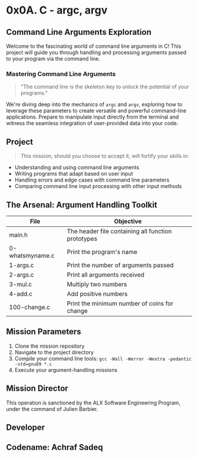 # 0x0A. C - argc, argv

## Command Line Arguments Exploration

Welcome to the fascinating world of command line arguments in C! This project will guide you through handling and processing arguments passed to your program via the command line.

### Mastering Command Line Arguments

> "The command line is the skeleton key to unlock the potential of your programs."

We're diving deep into the mechanics of `argc` and `argv`, exploring how to leverage these parameters to create versatile and powerful command-line applications. Prepare to manipulate input directly from the terminal and witness the seamless integration of user-provided data into your code.

## Project

> This mission, should you choose to accept it, will fortify your skills in:

* Understanding and using command line arguments
* Writing programs that adapt based on user input
* Handling errors and edge cases with command line parameters
* Comparing command line input processing with other input methods

## The Arsenal: Argument Handling Toolkit

| File               | Objective                                                |
|--------------------|----------------------------------------------------------|
| main.h             | The header file containing all function prototypes       |
| 0-whatsmyname.c    | Print the program's name                                 |
| 1-args.c           | Print the number of arguments passed                     |
| 2-args.c           | Print all arguments received                             |
| 3-mul.c            | Multiply two numbers                                     |
| 4-add.c            | Add positive numbers                                     |
| 100-change.c       | Print the minimum number of coins for change             |

## Mission Parameters

1. Clone the mission repository
2. Navigate to the project directory
3. Compile your command line tools: `gcc -Wall -Werror -Wextra -pedantic -std=gnu89 *.c`
4. Execute your argument-handling missions

## Mission Director

This operation is sanctioned by the ALX Software Engineering Program, under the command of Julien Barbier.

## Developer

Codename: Achraf Sadeq
-------------------------------------------------- 
